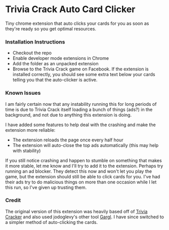 # Trivia Crack Auto Card Clicker
Tiny chrome extension that auto clicks your cards for you as soon as they're ready so you get optimal resources.

### Installation Instructions
* Checkout the repo
* Enable developer mode extensions in Chrome
* Add the folder as an unpacked extension
* Browse to the Trivia Crack game on Facebook.  If the extension is installed correctly, you should see some extra text below your cards telling you that the auto-clicker is active.

### Known Issues
I am fairly certain now that any instability running this for long periods of time is due to Trivia Crack itself loading a bunch of things (ads?) in the background, and not due to anything this extension is doing.

I have added some features to help deal with the crashing and make the extension more reliable:
* The extension reloads the page once every half hour
* The extension will auto-close the top ads automatically (this may help with stability)

If you still notice crashing and happen to stumble on something that makes it more stable, let me know and I'll try to add it to the extension.  Perhaps try running an ad blocker.  They detect this now and won't let you play the game, but the extension should still be able to click cards for you.  I've had their ads try to do malicious things on more than one occasion while I let this run, so I've given up trusting them.

### Credit
The original version of this extension was heavily based off of [Trivia Cracker](https://github.com/jodoglevy/TriviaCracker) and also used jodoglevy's other tool [Gargl](https://github.com/jodoglevy/gargl).  I have since switched to a simpler method of auto-clicking the cards.
